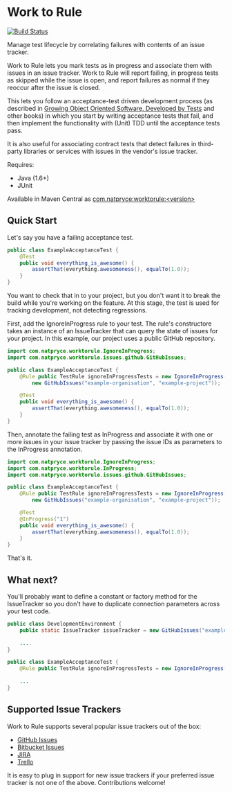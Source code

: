 Work to Rule
============

[![Build Status](https://travis-ci.org/npryce/worktorule.svg)](https://travis-ci.org/npryce/worktorule)

Manage test lifecycle by correlating failures with contents of an issue tracker.

Work to Rule lets you mark tests as in progress and associate them with issues in an issue tracker.  Work to Rule
will report failing, in progress tests as skipped while the issue is open, and report failures as normal if they
reoccur after the issue is closed.

This lets you follow an acceptance-test driven development process 
(as described in [Growing Object Oriented Software, Developed by Tests](http://www.growing-object-oriented-software.com) 
and other books) in which you start by writing acceptance tests that fail, and then implement the functionality with 
(Unit) TDD until the acceptance tests pass.

It is also useful for associating contract tests that detect failures in third-party libraries or services with
issues in the vendor's issue tracker.

Requires:

 - Java (1.6+)
 - JUnit

Available in Maven Central as [com.natpryce:worktorule:\<version\>](http://search.maven.org/#browse%7C542918654)


Quick Start
-----------

Let's say you have a failing acceptance test.

~~~~~~~~~~~~~~~~~~~~~java
public class ExampleAcceptanceTest {
    @Test
    public void everything_is_awesome() {
        assertThat(everything.awesomeness(), equalTo(1.0));
    }
}
~~~~~~~~~~~~~~~~~~~~~

You want to check that in to your project, but you don't want it to break the build while you're working on the feature.
At this stage, the test is used for tracking development, not detecting regressions.

First, add the IgnoreInProgress rule to your test.  The rule's constructore takes an instance of an IssueTracker that
can query the state of issues for your project.  In this example, our project uses a public GitHub repository.

~~~~~~~~~~~~~~~~~~~~~java
import com.natpryce.worktorule.IgnoreInProgress;
import com.natpryce.worktorule.issues.github.GitHubIssues;

public class ExampleAcceptanceTest {
    @Rule public TestRule ignoreInProgressTests = new IgnoreInProgress(
        new GitHubIssues("example-organisation", "example-project"));

    @Test
    public void everything_is_awesome() {
        assertThat(everything.awesomeness(), equalTo(1.0));
    }
}
~~~~~~~~~~~~~~~~~~~~~

Then, annotate the failing test as InProgress and associate it with one or more issues in your issue tracker by passing the issue IDs  as parameters to the InProgress annotation. 

~~~~~~~~~~~~~~~~~~~~~java
import com.natpryce.worktorule.IgnoreInProgress;
import com.natpryce.worktorule.InProgress;
import com.natpryce.worktorule.issues.github.GitHubIssues;

public class ExampleAcceptanceTest {
    @Rule public TestRule ignoreInProgressTests = new IgnoreInProgress(
        new GitHubIssues("example-organisation", "example-project"));

    @Test
    @InProgress("1")
    public void everything_is_awesome() {
        assertThat(everything.awesomeness(), equalTo(1.0));
    }
}
~~~~~~~~~~~~~~~~~~~~~

That's it.

What next?
----------

You'll probably want to define a constant or factory method for the IssueTracker so you don't have to duplicate 
connection parameters across your test code. 

~~~~~~~~~~~~~~~~~~~~~java
public class DevelopmentEnvironment {
    public static IssueTracker issueTracker = new GitHubIssues("example-organisation", "example-project");
    
    ....
}

public class ExampleAcceptanceTest {
    @Rule public TestRule ignoreInProgressTests = new IgnoreInProgress(DevelopmentEnvironment.issueTracker);
    
    ...
}
~~~~~~~~~~~~~~~~~~~~~


Supported Issue Trackers
------------------------

Work to Rule supports several popular issue trackers out of the box:

 - [GitHub Issues](https://guides.github.com/features/issues/)
 - [Bitbucket Issues](https://confluence.atlassian.com/display/BITBUCKET/Use+the+issue+tracker)
 - [JIRA](https://www.atlassian.com/software/jira)
 - [Trello](https://trello.com/)

It is easy to plug in support for new issue trackers if your preferred issue tracker is not one of the above. 
Contributions welcome!
